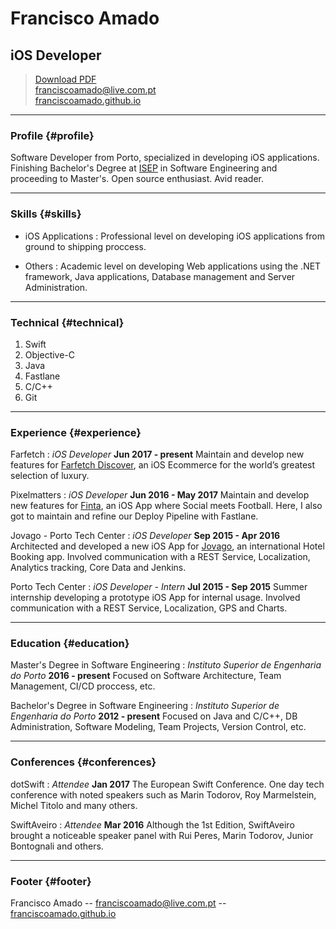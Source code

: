 # Francisco Amado
## iOS Developer

> [Download PDF](resume.pdf)  
> [franciscoamado@live.com.pt](mailto:franciscoamado@live.com.pt)  
> [franciscoamado.github.io](http://franciscoamado.github.io/)  

------

### Profile {#profile}

Software Developer from Porto, specialized in developing iOS applications. 
Finishing Bachelor's Degree at [ISEP](https://www.isep.ipp.pt/) in Software Engineering and proceeding to Master's. Open source enthusiast. Avid reader.

------

### Skills {#skills}

* iOS Applications
  : Professional level on developing iOS applications from ground to shipping proccess.

* Others
  : Academic level on developing Web applications using the .NET framework, Java applications, Database management and Server Administration.

-------

### Technical {#technical}

1. Swift
1. Objective-C
1. Java
1. Fastlane
1. C/C++
1. Git

------

### Experience {#experience}

Farfetch
: *iOS Developer*
  __Jun 2017 - present__
  Maintain and develop new features for [Farfetch Discover](https://appstore.com/farfetch), an iOS Ecommerce for the world’s greatest selection of luxury.

Pixelmatters
: *iOS Developer*
  __Jun 2016 - May 2017__
  Maintain and develop new features for [Finta](http://getfinta.com/), an iOS App where Social meets Football. Here, I also got to maintain and refine our Deploy Pipeline with Fastlane.

Jovago - Porto Tech Center
: *iOS Developer*
  __Sep 2015 - Apr 2016__
  Architected and developed a new iOS App for [Jovago](https://itun.es/i67L3Hr), an international Hotel Booking app. Involved communication with a REST Service, Localization, Analytics tracking, Core Data and Jenkins.

Porto Tech Center
: *iOS Developer - Intern*
  __Jul 2015 - Sep 2015__
  Summer internship developing a prototype iOS App for internal usage. Involved communication with a REST Service, Localization, GPS and Charts.

------

### Education {#education}

Master's Degree in Software Engineering
: *Instituto Superior de Engenharia do Porto*
  __2016 - present__
  Focused on Software Architecture, Team Management, CI/CD proccess, etc.

Bachelor's Degree in Software Engineering
: *Instituto Superior de Engenharia do Porto*
  __2012 - present__
  Focused on Java and C/C++, DB Administration, Software Modeling, Team Projects, Version Control, etc.

------

### Conferences {#conferences}

dotSwift
: *Attendee*
  __Jan 2017__
  The European Swift Conference. One day tech conference with noted speakers such as Marin Todorov, Roy Marmelstein, Michel Titolo and many others.

SwiftAveiro
: *Attendee*
  __Mar 2016__
  Although the 1st Edition, SwiftAveiro brought a noticeable speaker panel with Rui Peres, Marin Todorov, Junior Bontognali and others.

------

### Footer {#footer}

Francisco Amado -- [franciscoamado@live.com.pt](mailto:franciscoamado@live.com.pt) -- [franciscoamado.github.io](http://franciscoamado.github.io/)
